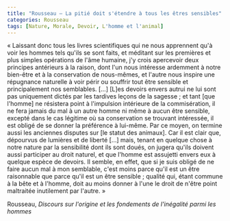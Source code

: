 ```yaml
---
title: "Rousseau – La pitié doit s'étendre à tous les êtres sensibles"
categories: Rousseau
tags: [Nature, Morale, Devoir, L'homme et l'animal]
---
```


« Laissant donc tous les livres scientifiques qui ne nous apprennent qu'à voir les hommes tels qu'ils se sont faits, et méditant sur les premières et plus simples opérations de l'âme humaine, j'y crois apercevoir deux principes antérieurs à la raison, dont l'un nous intéresse ardemment à notre bien-être et à la conservation de nous-mêmes, et l'autre nous inspire une répugnance naturelle à voir périr ou souffrir tout être sensible et principalement nos semblables. […] [L]es devoirs envers autrui ne lui sont pas uniquement dictés par les tardives leçons de la sagesse ; et tant [que l'homme] ne résistera point à l'impulsion intérieure de la commisération, il ne fera jamais du mal à un autre homme ni même à aucun être sensible, excepté dans le cas légitime où sa conservation se trouvant intéressée, il est obligé de se donner la préférence à lui-même. Par ce moyen, on termine aussi les anciennes disputes sur [le statut des animaux]. Car il est clair que, dépourvus de lumières et de liberté […] mais, tenant en quelque chose à notre nature par la sensibilité dont ils sont doués, on jugera qu'ils doivent aussi participer au droit naturel, et que l'homme est assujetti envers eux à quelque espèce de devoirs. Il semble, en effet, que si je suis obligé de ne faire aucun mal à mon semblable, c'est moins parce qu'il est un être raisonnable que parce qu'il est un être sensible ; qualité qui, étant commune à la bête et à l'homme, doit au moins donner à l'une le droit de n'être point maltraitée inutilement par l'autre. »

Rousseau, _Discours sur l'origine et les fondements de l'inégalité parmi les hommes_